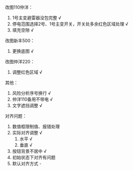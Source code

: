 改图110仲洋：
1. 1号主变避雷器没包完整 √
2. 停电范围选择2号、1号主变开关，开关处多余红色区域处理 √
3. 填充空隙 √

改图新丰500：
1. 更换底图 √

改图仲洋220：
1. 调整红色区域 √


其他：
1. 风险分析序号换行 √
2. 仲洋110备用不带电 √
3. 文字遮挡调整 √

对齐问题：
1. 数值框限制值、报错处理
2. 实际对齐调整 √
   1. 水平 √
   2. 垂直 √
3. 按钮背景不居中 √
4. 初始状态下对齐有问题
5. 默认对齐方式 - 